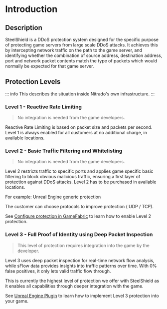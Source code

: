# Introduction

## Description

SteelShield is a DDoS protection system designed for the specific purpose of protecting game servers from large scale DDoS
attacks. It achieves this by intercepting network traffic on the path to the game server, and identifying whether the
combination of source address, destination address, port and network packet contents match the type of packets which
would normally be expected for that game server.

## Protection Levels

::: info
This describes the situation inside Nitrado's own infrastructure.
:::

### Level 1 - Reactive Rate Limiting

> No integration is needed from the game developers.

Reactive Rate Limiting is based on packet size and packets per second. Level 1 is always enabled for all customers at no additional charge, in available locations.

### Level 2 - Basic Traffic Filtering and Whitelisting

> No integration is needed from the game developers.

Level 2 restricts traffic to specific ports and applies game specific basic filtering to block obvious malicious traffic, ensuring a first layer of protection against DDoS attacks. Level 2 has to be purchased in available locations.

For example: Unreal Engine generic protection

The customer can choose protocols to improve protection ( UDP / TCP).

See [Configure protection in GameFabric](/steelshield/gamefabric/gamefabric) to learn how to enable Level 2 protection.

### Level 3 - Full Proof of Identity using Deep Packet Inspection

> This level of protection requires integration into the game by the developer.

Level 3 uses deep packet inspection for real-time network flow analysis, while sFlow data provides insights into traffic patterns over time.
With 0% false positives, it only lets valid traffic flow through.

This is currently the highest level of protection we offer with SteelShield as it enables all capabilities through deeper integration with the game.

See [Unreal Engine Plugin](/steelshield/unreal-engine-plugin/using-the-plugin) to learn how to implement Level 3 protection into your game.
